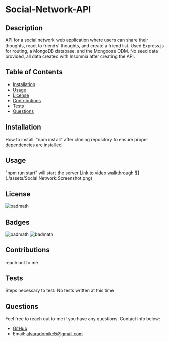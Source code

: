 # Social-Network-API

  ## Description
  
  API for a social network web application where users can share their thoughts, react to friends' thoughts, and create a friend list. Used Express.js for routing, a MongoDB database, and the Mongoose ODM. No seed data provided, all data created with Insomnia after creating the API.

  ## Table of Contents
  
  - [Installation](#installation)
  - [Usage](#Usage)
  - [License](#License)
  - [Contributions](#Contributions)
  - [Tests](#Tests)
  - [Questions](#Questions)

  ## Installation
  
  How to install:
  "npm install" after cloning repository to ensure proper dependencies are installed

  ## Usage
  
  "npm run start" will start the server
  [Link to video walkthrough](https://watch.screencastify.com/v/M70gooyHrW7S0dk6Sb7s)
  ![](./assets/Social Network Screenshot.png)

  ## License
  
  ![badmath](https://img.shields.io/github/license/Michael-Alvarado/Social-Network-API?style=for-the-badge)

  ## Badges

  ![badmath](https://img.shields.io/github/repo-size/Michael-Alvarado/Social-Network-API?style=for-the-badge)
  ![badmath](https://img.shields.io/github/languages/count/Michael-Alvarado/Social-Network-API?style=for-the-badge)

  ## Contributions
  
  reach out to me

  ## Tests
  
  Steps necessary to test:
  No tests written at this time

  ## Questions
  
  Feel free to reach out to me if you have any questions. Contact info below:
  - [GitHub](https:://github.com/Michael-Alvarado)
  - Email: alvaradomike5@gmail.com
